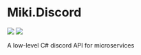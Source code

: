 # Miki.Discord
[![](https://img.shields.io/nuget/dt/Miki.Discord.svg)](https://www.nuget.org/packages/Miki.Discord)
[![](https://img.shields.io/discord/259343729586864139.svg?logo=discord)](https://discord.gg/XpG4kwE)

A low-level C# discord API for microservices
